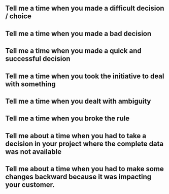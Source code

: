 ##  Tell me a time when you made a difficult decision / choice

##  Tell me a time when you made a bad decision

##  Tell me a time when you made a quick and successful decision

##  Tell me a time when you took the initiative to deal with something

##  Tell me a time when you dealt with ambiguity

##  Tell me a time when you broke the rule

##  Tell me about a time when you had to take a decision in your project where the complete data was not available

##  Tell me about a time when you had to make some changes backward because it was impacting your customer.